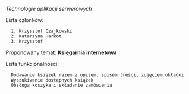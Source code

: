 _Technologie aplikacji serwerowych_

Lista członków:

      1. Krzysztof Czajkowski
      2. Katarzyna Harkot
      3. Krzysztof 
      
Proponowany temat: __Księgarnia internetowa__

Lista funkcjonalnosci:

      Dodawanie książek razem z opisem, spisem treści, zdjęciem okładki
      Wyszukiwanie dostępnych książek
      Obsługa koszyka i składanie zamówienia
